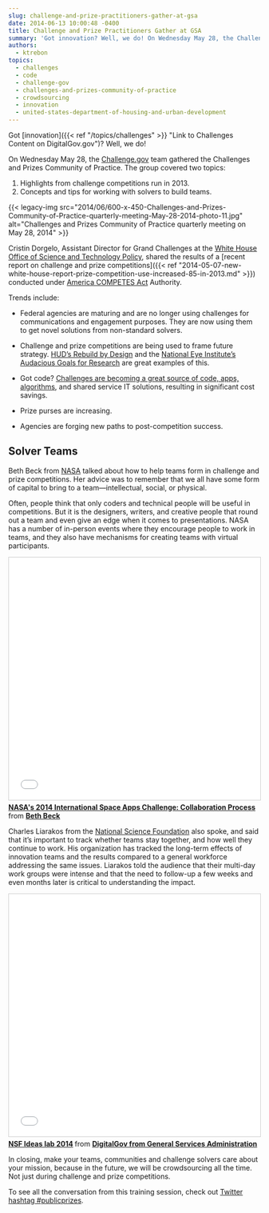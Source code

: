 ```yaml
---
slug: challenge-and-prize-practitioners-gather-at-gsa
date: 2014-06-13 10:00:48 -0400
title: Challenge and Prize Practitioners Gather at GSA
summary: 'Got innovation? Well, we do! On Wednesday May 28, the Challenge.gov team gathered the Challenges and Prizes Community of Practice together for its quarterly meeting. The group covered two topics: Highlights from challenge competitions run in 2013.'
authors:
  - ktrebon
topics:
  - challenges
  - code
  - challenge-gov
  - challenges-and-prizes-community-of-practice
  - crowdsourcing
  - innovation
  - united-states-department-of-housing-and-urban-development
---
```


Got [innovation]({{< ref "/topics/challenges" >}} "Link to Challenges Content on DigitalGov.gov")? Well, we do!

On Wednesday May 28, the [Challenge.gov](https://challenge.gov/) team gathered the Challenges and Prizes Community of Practice. The group covered two topics:

  1. Highlights from challenge competitions run in 2013.
  2. Concepts and tips for working with solvers to build teams.

{{< legacy-img src="2014/06/600-x-450-Challenges-and-Prizes-Community-of-Practice-quarterly-meeting-May-28-2014-photo-11.jpg" alt="Challenges and Prizes Community of Practice quarterly meeting on May 28, 2014" >}}

Cristin Dorgelo, Assistant Director for Grand Challenges at the [White House Office of Science and Technology Policy](http://www.whitehouse.gov/administration/eop/ostp), shared the results of a [recent report on challenge and prize competitions]({{< ref "2014-05-07-new-white-house-report-prize-competition-use-increased-85-in-2013.md" >}}) conducted under [America COMPETES Act](https://cio.gov/wp-content/uploads/downloads/2012/09/Prize_Authority_in_the_America_COMPETES_Reauthorization_Act.pdf) Authority.

Trends include:

  * Federal agencies are maturing and are no longer using challenges for communications and engagement purposes. They are now using them to get novel solutions from non-standard solvers.

  * Challenge and prize competitions are being used to frame future strategy. [HUD’s Rebuild by Design](http://www.rebuildbydesign.org/) and the [National Eye Institute’s Audacious Goals for Research](http://www.nei.nih.gov/challenge/) are great examples of this.

  * Got code? [Challenges are becoming a great source of code, apps, algorithms](https://www.challenge.gov/list/?type=SoftwareApps "Software and apps challenges on Challenge.gov"), and shared service IT solutions, resulting in significant cost savings.

  * Prize purses are increasing.

  * Agencies are forging new paths to post-competition success.

## Solver Teams

Beth Beck from [NASA](http://www.nasa.gov/offices/COECI/#.U435EPldWXE) talked about how to help teams form in challenge and prize competitions. Her advice was to remember that we all have some form of capital to bring to a team—intellectual, social, or physical.

Often, people think that only coders and technical people will be useful in competitions. But it is the designers, writers, and creative people that round out a team and even give an edge when it comes to presentations. NASA has a number of in-person events where they encourage people to work in teams, and they also have mechanisms for creating teams with virtual participants.

<iframe src="//www.slideshare.net/slideshow/embed_code/key/3dZw0746iAWYHh" width="595" height="485" frameborder="0" marginwidth="0" marginheight="0" scrolling="no" style="border:1px solid #CCC; border-width:1px; margin-bottom:5px; max-width: 100%;" allowfullscreen> </iframe> <div style="margin-bottom:5px"> <strong> <a href="//www.slideshare.net/bethbeck/nasas-2014-international-space-apps-challenge-collaborative" title="NASA&#x27;s 2014 International Space Apps Challenge: Collaboration Process" alt="Slides: NASA's 2014 International Space Apps Challenge: Collaboration Process" target="_blank">NASA&#x27;s 2014 International Space Apps Challenge: Collaboration Process</a> </strong> from <strong><a href="https://www.slideshare.net/bethbeck" target="_blank">Beth Beck</a></strong> </div>

Charles Liarakos from the [National Science Foundation](https://www.challenge.gov/list/?ag=National%20Science%20Foundation "National Science Foundation Challenge and Prize Competitions on Challenge.gov ") also spoke, and said that it’s important to track whether teams stay together, and how well they continue to work. His organization has tracked the long-term effects of innovation teams and the results compared to a general workforce addressing the same issues. Liarakos told the audience that their multi-day work groups were intense and that the need to follow-up a few weeks and even months later is critical to understanding the impact.

<iframe src="//www.slideshare.net/slideshow/embed_code/key/AicOdUpH1ct0MH" width="595" height="485" frameborder="0" marginwidth="0" marginheight="0" scrolling="no" style="border:1px solid #CCC; border-width:1px; margin-bottom:5px; max-width: 100%;" allowfullscreen> </iframe> <div style="margin-bottom:5px"> <strong> <a href="//www.slideshare.net/DigitalGov/nsf-ideas-lab-2014" title="NSF Ideas lab 2014" alt="Slides: NSF Ideas Lab 2014" target="_blank">NSF Ideas lab 2014</a> </strong> from <strong><a href="https://www.slideshare.net/DigitalGov" target="_blank">DigitalGov from General Services Administration</a></strong> </div>

In closing, make your teams, communities and challenge solvers care about your mission, because in the future, we will be crowdsourcing all the time. Not just during challenge and prize competitions.

To see all the conversation from this training session, check out [Twitter hashtag #publicprizes](https://twitter.com/search?q=%23publicprizes&src=typd).
